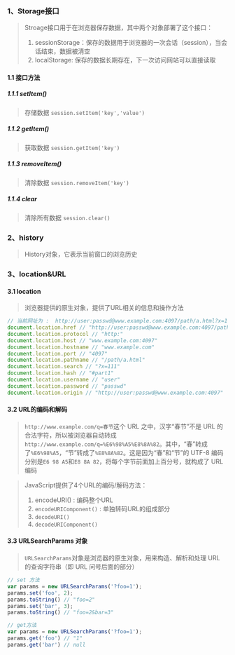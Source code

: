 ### 1、Storage接口

> Stroage接口用于在浏览器保存数据，其中两个对象部署了这个接口：
>
> 1. sessionStorage：保存的数据用于浏览器的一次会话（session），当会话结束，数据被清空
> 2. localStorage: 保存的数据长期存在，下一次访问网站可以直接读取

#### 1.1 接口方法

##### 1.1.1 setItem()

> 存储数据 `session.setItem('key','value')`

##### 1.1.2 getItem()

> 获取数据 `session.getItem('key')`

##### 1.1.3 removeItem()

> 清除数据 `session.removeItem('key')`

##### 1.1.4 clear

> 清除所有数据 `session.clear()`

### 2、history

> History对象，它表示当前窗口的浏览历史

### 3、location&URL

#### 3.1 location 

> 浏览器提供的原生对象，提供了URL相关的信息和操作方法

```javascript
// 当前网址为 :  http://user:passwd@www.example.com:4097/path/a.html?x=111#part1
document.location.href // "http://user:passwd@www.example.com:4097/path/a.html?x=111#part1"
document.location.protocol // "http:"
document.location.host // "www.example.com:4097"
document.location.hostname // "www.example.com"
document.location.port // "4097"
document.location.pathname // "/path/a.html"
document.location.search // "?x=111"
document.location.hash // "#part1"
document.location.username // "user"
document.location.password // "passwd"
document.location.origin // "http://user:passwd@www.example.com:4097"
```

#### 3.2 URL的编码和解码

> `http://www.example.com/q=春节`这个 URL 之中，汉字“春节”不是 URL 的合法字符，所以被浏览器自动转成`http://www.example.com/q=%E6%98%A5%E8%8A%82`。其中，“春”转成了`%E6%98%A5`，“节”转成了`%E8%8A%82`。这是因为“春”和“节”的 UTF-8 编码分别是`E6 98 A5`和`E8 8A 82`，将每个字节前面加上百分号，就构成了 URL 编码

> JavaScript提供了4个URL的编码/解码方法：
>
> 1. encodeURI() : 编码整个URL
> 2. `encodeURIComponent()` : 单独转码URL的组成部分
> 3. `decodeURI()`
> 4. `decodeURIComponent()`

#### 3.3 URLSearchParams 对象

> `URLSearchParams`对象是浏览器的原生对象，用来构造、解析和处理 URL 的查询字符串（即 URL 问号后面的部分）

```javascript
// set 方法
var params = new URLSearchParams('?foo=1');
params.set('foo', 2);
params.toString() // "foo=2"
params.set('bar', 3);
params.toString() // "foo=2&bar=3"

// get方法
var params = new URLSearchParams('?foo=1');
params.get('foo') // "1"
params.get('bar') // null
```

